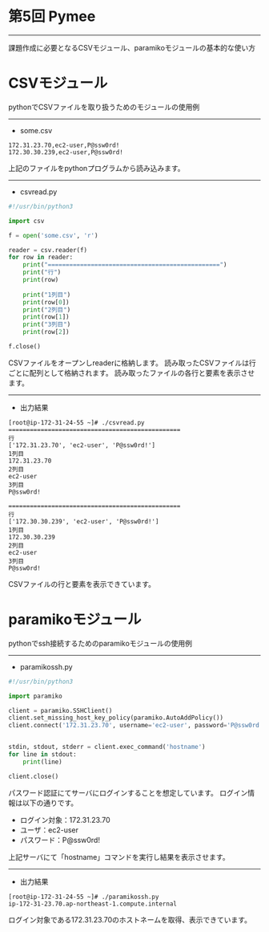 <!-- page_number: true -->

# 第5回 Pymee

---
課題作成に必要となるCSVモジュール、paramikoモジュールの基本的な使い方

# CSVモジュール

pythonでCSVファイルを取り扱うためのモジュールの使用例

---

+ some.csv
```
172.31.23.70,ec2-user,P@ssw0rd!
172.30.30.239,ec2-user,P@ssw0rd!
```
上記のファイルをpythonプログラムから読み込みます。

---
+ csvread.py
```python
#!/usr/bin/python3

import csv

f = open('some.csv', 'r')

reader = csv.reader(f)
for row in reader:
    print("================================================")
    print("行")
    print(row)
   
    print("1列目") 
    print(row[0])
    print("2列目") 
    print(row[1])
    print("3列目") 
    print(row[2])

f.close()
```
CSVファイルをオープンしreaderに格納します。
読み取ったCSVファイルは行ごとに配列として格納されます。
読み取ったファイルの各行と要素を表示させます。

---
+ 出力結果
```
[root@ip-172-31-24-55 ~]# ./csvread.py
================================================
行
['172.31.23.70', 'ec2-user', 'P@ssw0rd!']
1列目
172.31.23.70
2列目
ec2-user
3列目
P@ssw0rd!

================================================
行
['172.30.30.239', 'ec2-user', 'P@ssw0rd!']
1列目
172.30.30.239
2列目
ec2-user
3列目
P@ssw0rd!
```
CSVファイルの行と要素を表示できています。


# paramikoモジュール

pythonでssh接続するためのparamikoモジュールの使用例

---

+ paramikossh.py
```python
#!/usr/bin/python3

import paramiko

client = paramiko.SSHClient()
client.set_missing_host_key_policy(paramiko.AutoAddPolicy())
client.connect('172.31.23.70', username='ec2-user', password='P@ssw0rd!')


stdin, stdout, stderr = client.exec_command('hostname')
for line in stdout:
    print(line)

client.close()
```
パスワード認証にてサーバにログインすることを想定しています。
ログイン情報は以下の通りです。
+ ログイン対象：172.31.23.70
+ ユーザ：ec2-user
+ パスワード：P@ssw0rd!

上記サーバにて「hostname」コマンドを実行し結果を表示させます。

---
+ 出力結果
```
[root@ip-172-31-24-55 ~]# ./paramikossh.py 
ip-172-31-23.70.ap-northeast-1.compute.internal
```
ログイン対象である172.31.23.70のホストネームを取得、表示できています。

